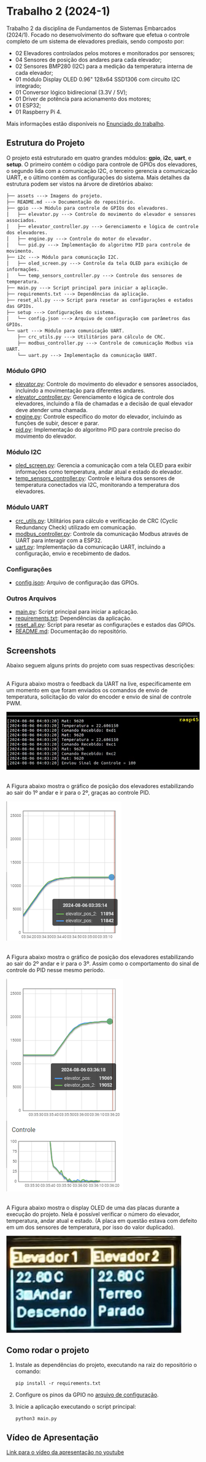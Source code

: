 # Trabalho 2 (2024-1)

Trabalho 2 da disciplina de Fundamentos de Sistemas Embarcados (2024/1). Focado no desenvolvimento do software que efetua o controle completo de um sistema de elevadores prediais, sendo composto por:

* 02 Elevadores controlados pelos motores e monitorados por sensores;
* 04 Sensores de posição dos andares para cada elevador;
* 02 Sensores BMP280 (I2C) para a medição da temperatura interna de cada elevador;
* 01 módulo Display OLED 0.96" 128x64 SSD1306 com circuito I2C integrado;
* 01 Conversor lógico bidirecional (3.3V / 5V);
* 01 Driver de potência para acionamento dos motores;
* 01 ESP32;
* 01 Raspberry Pi 4.

Mais informações estão disponíveis no [Enunciado do trabalho](https://gitlab.com/fse_fga/trabalhos-2024_1/trabalho-2-2024-1).

## Estrutura do Projeto

O projeto está estruturado em quatro grandes módulos: **gpio**, **i2c**, **uart**, e **setup**. O primeiro contém o código para controle de GPIOs dos elevadores, o segundo lida com a comunicação I2C, o terceiro gerencia a comunicação UART, e o último contém as configurações do sistema. Mais detalhes da estrutura podem ser vistos na árvore de diretórios abaixo:

```
├── assets ---> Imagens do projeto.
├── README.md ---> Documentação do repositório.
├── gpio ---> Módulo para controle de GPIOs dos elevadores.
│   ├── elevator.py ---> Controle do movimento do elevador e sensores associados.
│   ├── elevator_controller.py ---> Gerenciamento e lógica de controle dos elevadores.
│   ├── engine.py ---> Controle do motor do elevador.
│   └── pid.py ---> Implementação do algoritmo PID para controle de movimento.
├── i2c ---> Módulo para comunicação I2C.
│   ├── oled_screen.py ---> Controle da tela OLED para exibição de informações.
│   └── temp_sensors_controller.py ---> Controle dos sensores de temperatura.
├── main.py ---> Script principal para iniciar a aplicação.
├── requirements.txt ---> Dependências da aplicação.
├── reset_all.py ---> Script para resetar as configurações e estados das GPIOs.
├── setup ---> Configurações do sistema.
│   └── config.json ---> Arquivo de configuração com parâmetros das GPIOs.
└── uart ---> Módulo para comunicação UART.
    ├── crc_utils.py ---> Utilitários para cálculo de CRC.
    ├── modbus_controller.py ---> Controle de comunicação Modbus via UART.
    └── uart.py ---> Implementação da comunicação UART.
```

### Módulo GPIO

- [elevator.py](gpio/elevator.py): Controle do movimento do elevador e sensores associados, incluindo a movimentação para diferentes andares.
- [elevator_controller.py](gpio/elevator_controller.py): Gerenciamento e lógica de controle dos elevadores, incluindo a fila de chamadas e a decisão de qual elevador deve atender uma chamada.
- [engine.py](gpio/engine.py): Controle específico do motor do elevador, incluindo as funções de subir, descer e parar.
- [pid.py](gpio/pid.py): Implementação do algoritmo PID para controle preciso do movimento do elevador.

### Módulo I2C

- [oled_screen.py](i2c/oled_screen.py): Gerencia a comunicação com a tela OLED para exibir informações como temperatura, andar atual e estado do elevador.
- [temp_sensors_controller.py](i2c/temp_sensors_controller.py): Controle e leitura dos sensores de temperatura conectados via I2C, monitorando a temperatura dos elevadores.

### Módulo UART

- [crc_utils.py](uart/crc_utils.py): Utilitários para cálculo e verificação de CRC (Cyclic Redundancy Check) utilizado em comunicação.
- [modbus_controller.py](uart/modbus_controller.py): Controle da comunicação Modbus através de UART para interagir com a ESP32.
- [uart.py](uart/uart.py): Implementação da comunicação UART, incluindo a configuração, envio e recebimento de dados.

### Configurações

- [config.json](setup/config.json): Arquivo de configuração das GPIOs.

### Outros Arquivos

- [main.py](main.py): Script principal para iniciar a aplicação.
- [requirements.txt](requirements.txt): Dependências da aplicação.
- [reset_all.py](reset_all.py): Script para resetar as configurações e estados das GPIOs.
- [README.md](README.md): Documentação do repositório.

## Screenshots

Abaixo seguem alguns prints do projeto com suas respectivas descrições:

<br>
A Figura abaixo mostra o feedback da UART na live, especificamente em um momento em que foram enviados os comandos de envio de temperatura, solicitação do valor do encoder e envio de sinal de controle PWM.
 
![uart](./assets/uart.png)

<br>
A Figura abaixo mostra o gráfico de posição dos elevadores estabilizando ao sair do 1º andar e ir para o 2º, graças ao controle PID.

![uart](./assets/controle.png)

<br>
A Figura abaixo mostra o gráfico de posição dos elevadores estabilizando ao sair do 2º andar e ir para o 3º. Assim como o comportamento do sinal de controle do PID nesse mesmo período.

![uart](./assets/controle_pos.png)

<br>
A Figura abaixo mostra o display OLED de uma das placas durante a execução do projeto. Nela é possível verificar o número do elevador, temperatura, andar atual e estado. (A placa em questão estava com defeito em um dos sensores de temperatura, por isso do valor duplicado).

![uart](./assets/oled.png)

## Como rodar o projeto

1. Instale as dependências do projeto, executando na raiz do repositório o comando:
    ```
    pip install -r requirements.txt
    ```

2. Configure os pinos da GPIO no [arquivo de configuração](setup/config.json).

3. Inicie a aplicação executando o script principal:
    ```
    python3 main.py
    ```

## Vídeo de Apresentação

[Link para o vídeo da apresentação no youtube](https://youtu.be/2bkz0NbTJ6o)

